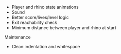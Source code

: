* Player and rhino state animations
* Sound
* Better score/lives/level logic
* Exit reachability check
* Minimum distance between player and rhino at start

Maintenance
* Clean indentation and whitespace


